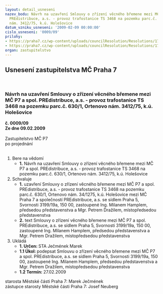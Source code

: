 ```yaml
---
layout: detail_usneseni
nazev_bodu: Návrh na uzavření Smlouvy o zřízení věcného břemene mezi MČ P7 a spol.
  PREdistribuce, a.s. - provoz trafostanice TS 3468 na pozemku parc.č. 630/1, Ortenovo
  nám. 3412/75, k.ú. Holešovice
datum_vzniku_usneseni: '2009-02-09 00:00:00'
cislo_usneseni: '0009/09'
prilohy:
- https://praha7.cz/wp-content/uploads/councilResolution/Resolutions/17776/1-09-usn.085.doc
- https://praha7.cz/wp-content/uploads/councilResolution/Resolutions/17776/1-09-054r.doc
organ: zastupitelstvo
---
```

<div id="ucUsn_pList" class="usn">
	<span><h2>Usnesení zastupitelstva MČ Praha 7 </h2>
<br></span><div class="standBody">
<span><h3>Návrh na uzavření Smlouvy o zřízení věcného břemene mezi MČ P7 a spol. PREdistribuce, a.s. - provoz trafostanice TS 3468 na pozemku parc.č. 630/1, Ortenovo nám. 3412/75, k.ú. Holešovice</h3></span><div class="center">
		<strong>č. 0009/09</strong><br>
	</div>
<div class="center">
		<strong>Ze dne 09.02.2009</strong><br><br>
	</div>Zastupitelstvo MČ P7<br> po projednání<br><br><ol>
<li>Bere na vědomí<ul><li>
<strong>1.</strong> Návrh na uzavření Smlouvy o zřízení věcného břemene mezi MČ P7 a spol. PREdistribuce, a.s. - provoz trafostanice TS 3468 na pozemku parc.č. 630/1, Ortenovo nám. 3412/75, k.ú. Holešovice</li></ul>
</li>
<li>Schvaluje<ul>
<li>
<strong>1.</strong> uzavření Smlouvy o zřízení věcného břemene mezi MČ P7 a spol. PREdistribuce, a.s. - provoz trafostanice TS 3468 na pozemku parc.č. 630/1, Ortenovo nám. 34/1275, k.ú. Holešovice mezi MČ Praha 7 a společností PREdistribuce, a.s. se sídlem Praha 5, Svornosti 3199/19a, 150 00, zastoupené Ing. Milanem Hamplem, předsedou představenstva a Mgr. Petrem Dražilem, místopředsedou představenstva</li>
<li>
<strong>2.</strong> text Smlouvy o zřízení věcného břemene mezi MČ P7 a spol. PREdistribuce, a.s. se sídlem Praha 5, Svornosti 3199/19a, 150 00,  zastoupené Ing. Milanem Hamplem, předsedou představenstva a Mgr. Petrem Dražilem, místopředsedou představenstva           </li>
</ul>
</li>
<li>Ukládá<ul>
<li>
<strong>1. Určen: </strong>STA Ječmének Marek</li>
<li>
<strong>1.1 Úkol: </strong>podepsat Smlouvu o zřízení věcného břemene mezi MČ P7 a spol. PREdistribuce, a.s. se sídlem Praha 5, Svornosti 3199/19a, 150 00,  zastoupené Ing. Milanem Hamplem, předsedou představenstva a Mgr. Petrem Dražilem, místopředsedou představenstva</li>
<li>
<strong>1.2 Termín: </strong>27.02.2009</li>
</ul>
</li>
</ol>starosta Městské části Praha 7: Marek Ječmének<br>zástupce starosty Městské části Praha 7: Josef Neuberg
</div>
</div>